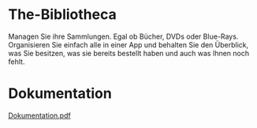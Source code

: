 # The-Bibliotheca
Managen Sie ihre Sammlungen. Egal ob Bücher, DVDs oder Blue-Rays. Organisieren Sie einfach alle in einer App und behalten Sie den Überblick, was Sie besitzen, was sie bereits bestellt haben und auch was Ihnen noch fehlt.


# Dokumentation
<a href="https://github.com/PrinzDarknis/The-Bibliotheca/blob/main/docs/Dokumentation.pdf">Dokumentation.pdf</a>

